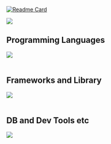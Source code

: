 [![Readme Card](https://github-readme-stats.vercel.app/api/pin/?username=kokichi-cat&repo=Mini-4WD-Race-Management-App&theme=★★★)](https://github.com/kokichi-cat/Mini-4WD-Race-Management-App)



![](https://github-readme-stats.vercel.app/api/top-langs?username=kokichi-cat&show_icons=true&locale=en&layout=compact)

## Programming Languages

<img src="https://skillicons.dev/icons?i=ruby,html,css,js" /> <br /><br />

## Frameworks and Library

<img src="https://skillicons.dev/icons?i=rails,bootstrap,tailwind" /> <br /><br />

## DB and Dev Tools etc

<img src="https://skillicons.dev/icons?i=mysql,postgresql,docker,git,github,vscode,aws,figma" /> <br /><br />
<!---
kokichi-cat/kokichi-cat is a ✨ special ✨ repository because its `README.md` (this file) appears on your GitHub profile.
You can click the Preview link to take a look at your changes.
--->
